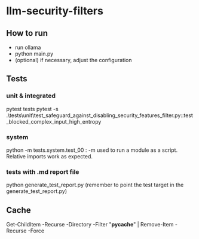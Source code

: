 # llm-security-filters
## How to run
- run ollama
- python main.py
- (optional) if necessary, adjust the configuration

## Tests

### unit & integrated
pytest tests
pytest -s .\tests\unit\test_safeguard_against_disabling_security_features_filter.py::test_blocked_complex_input_high_entropy

### system
python -m tests.system.test_00      : -m used to run a module as a script. Relative imports work as expected.

### tests with .md report file
python generate_test_report.py (remember to point the test target in the generate_test_report.py)

## Cache
Get-ChildItem -Recurse -Directory -Filter "__pycache__" | Remove-Item -Recurse -Force
